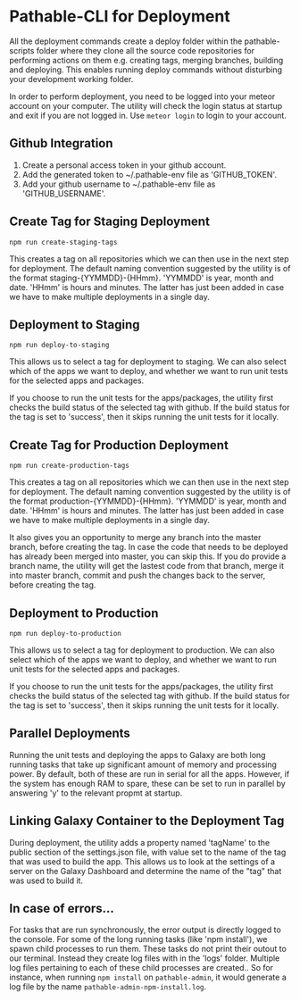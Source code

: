 # Pathable-CLI for Deployment

All the deployment commands create a deploy folder within the pathable-scripts folder where they
clone all the source code repositories for performing actions on them e.g. creating tags, merging
branches, building and deploying. This enables running deploy commands without disturbing your
development working folder.

In order to perform deployment, you need to be logged into your meteor account on your computer. The
utility will check the login status at startup and exit if you are not logged in. Use `meteor login`
to login to your account.

## Github Integration

1. Create a personal access token in your github account.
2. Add the generated token to ~/.pathable-env file as 'GITHUB_TOKEN'.
3. Add your github username to ~/.pathable-env file as 'GITHUB_USERNAME'.

## Create Tag for Staging Deployment

`npm run create-staging-tags`

This creates a tag on all repositories which we can then use in the next step for deployment. The
default naming convention suggested by the utility is of the format staging-{YYMMDD}-{HHmm}.
'YYMMDD' is year, month and date. 'HHmm' is hours and minutes. The latter has just been added in
case we have to make multiple deployments in a single day.

## Deployment to Staging

`npm run deploy-to-staging`

This allows us to select a tag for deployment to staging. We can also select which of the apps we
want to deploy, and whether we want to run unit tests for the selected apps and packages.

If you choose to run the unit tests for the apps/packages, the utility first checks the build status
of the selected tag with github. If the build status for the tag is set to 'success', then it skips
running the unit tests for it locally.

## Create Tag for Production Deployment

`npm run create-production-tags`

This creates a tag on all repositories which we can then use in the next step for deployment. The
default naming convention suggested by the utility is of the format production-{YYMMDD}-{HHmm}.
'YYMMDD' is year, month and date. 'HHmm' is hours and minutes. The latter has just been added in
case we have to make multiple deployments in a single day.

It also gives you an opportunity to merge any branch into the master branch, before creating the
tag. In case the code that needs to be deployed has already been merged into master, you can skip
this. If you do provide a branch name, the utility will get the lastest code from that branch, merge
it into master branch, commit and push the changes back to the server, before creating the tag.

## Deployment to Production

`npm run deploy-to-production`

This allows us to select a tag for deployment to production. We can also select which of the apps we
want to deploy, and whether we want to run unit tests for the selected apps and packages.

If you choose to run the unit tests for the apps/packages, the utility first checks the build status
of the selected tag with github. If the build status for the tag is set to 'success', then it skips
running the unit tests for it locally.

## Parallel Deployments

Running the unit tests and deploying the apps to Galaxy are both long running tasks that take up
significant amount of memory and processing power. By default, both of these are run in serial for
all the apps. However, if the system has enough RAM to spare, these can be set to run in parallel by
answering 'y' to the relevant propmt at startup.

## Linking Galaxy Container to the Deployment Tag

During deployment, the utility adds a property named 'tagName' to the public section of the
settings.json file, with value set to the name of the tag that was used to build the app. This
allows us to look at the settings of a server on the Galaxy Dashboard and determine the name of the
"tag" that was used to build it.

## In case of errors...

For tasks that are run synchronously, the error output is directly logged to the console. For some
of the long running tasks (like 'npm install'), we spawn child processes to run them. These tasks do
not print their outout to our terminal. Instead they create log files with in the 'logs' folder.
Multiple log files pertaining to each of these child processes are created.. So for instance, when
running `npm install` on `pathable-admin`, it would generate a log file by the name
`pathable-admin-npm-install.log`.

